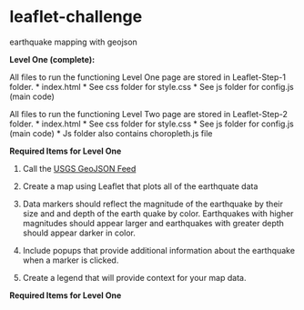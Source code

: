 # leaflet-challenge

earthquake mapping with geojson

**Level One (complete):**

All files to run the functioning Level One page are stored in Leaflet-Step-1 folder. 
    * index.html 
    * See css folder for style.css
    * See js folder for config.js (main code)

All files to run the functioning Level Two page are stored in Leaflet-Step-2 folder. 
    * index.html 
    * See css folder for style.css
    * See js folder for config.js (main code)
    * Js folder also contains choropleth.js file

**Required Items for Level One**

1. Call the [USGS GeoJSON Feed](http://earthquake.usgs.gov/earthquakes/feed/v1.0/geojson.php) 

2. Create a map using Leaflet that plots all of the earthquate data

3. Data markers should reflect the magnitude of the earthquake by their size and and depth of the earth quake by color. Earthquakes with higher magnitudes should appear larger and earthquakes with greater depth should appear darker in color.

4. Include popups that provide additional information about the earthquake when a marker is clicked.

5. Create a legend that will provide context for your map data.

**Required Items for Level One**
